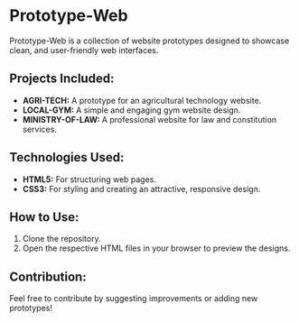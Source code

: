 # Prototype-Web

Prototype-Web is a collection of website prototypes designed to showcase clean, and user-friendly web interfaces.

## Projects Included:
- **AGRI-TECH:** A prototype for an agricultural technology website.
- **LOCAL-GYM:** A simple and engaging gym website design.
- **MINISTRY-OF-LAW:** A professional website for law and constitution services.

## Technologies Used:
- **HTML5:** For structuring web pages.
- **CSS3:** For styling and creating an attractive, responsive design.

## How to Use:
1. Clone the repository.
2. Open the respective HTML files in your browser to preview the designs.

## Contribution:
Feel free to contribute by suggesting improvements or adding new prototypes!
